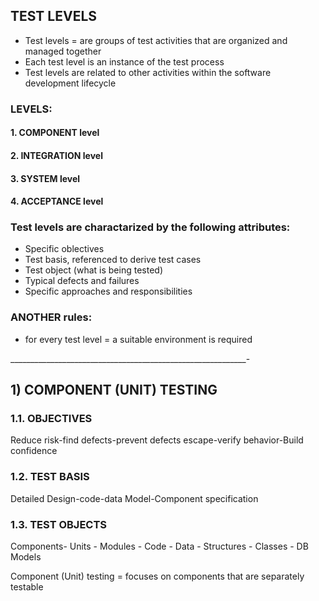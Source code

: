 ## TEST LEVELS

* Test levels = are groups of test activities that are organized and managed together
* Each test level is an instance of the test process
* Test levels are related to other activities within the software development lifecycle

### LEVELS:

#### 1. COMPONENT level
#### 2. INTEGRATION level
#### 3. SYSTEM level
#### 4. ACCEPTANCE level

### Test levels are charactarized by the following attributes:

* Specific oblectives
* Test basis, referenced to derive test cases
* Test object (what is being tested)
* Typical defects and failures
* Specific approaches and responsibilities

### ANOTHER rules:

* for every test level = a suitable environment is required

___________________________________________________________-

## 1) COMPONENT (UNIT) TESTING

### 1.1. OBJECTIVES 

Reduce risk-find defects-prevent defects escape-verify behavior-Build confidence

### 1.2. TEST BASIS

Detailed Design-code-data Model-Component specification

### 1.3. TEST OBJECTS

Components- Units - Modules - Code - Data - Structures - Classes - DB Models

Component (Unit) testing = focuses on components that are separately testable

